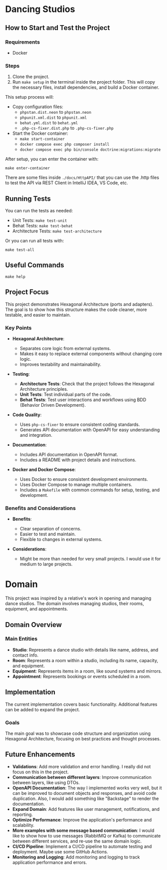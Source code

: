 # Dancing Studios

## How to Start and Test the Project

### Requirements
- Docker

### Steps

1. Clone the project.
2. Run `make setup` in the terminal inside the project folder. This will copy the necessary files, install dependencies, and build a Docker container.

This setup process will:
- Copy configuration files:
    - `phpstan.dist.neon` to `phpstan.neon`
    - `phpunit.xml.dist` to `phpunit.xml`
    - `behat.yml.dist` to `behat.yml`
    - `.php-cs-fixer.dist.php` to `.php-cs-fixer.php`
- Start the Docker container:
    - `make start-container`
    - `docker compose exec php composer install`
    - `docker compose exec php bin/console doctrine:migrations:migrate`

After setup, you can enter the container with:
```shell
make enter-container
```

There are some files inside `./docs/HttpAPI/` that you can use the .http files to test the API via REST Client in IntelliJ IDEA, VS Code, etc. 

## Running Tests

You can run the tests as needed:

- Unit Tests: ```make test-unit```
- Behat Tests: ```make test-behat```
- Architecture Tests: ```make test-architecture```

Or you can run all tests with:
```shell
make test-all
```

## Useful Commands

```shell
make help
```

## Project Focus

This project demonstrates Hexagonal Architecture (ports and adapters). The goal is to show how this structure makes the code cleaner, more testable, and easier to maintain.

### Key Points

- **Hexagonal Architecture**:
  - Separates core logic from external systems.
  - Makes it easy to replace external components without changing core logic.
  - Improves testability and maintainability.

- **Testing**:
  - **Architecture Tests**: Check that the project follows the Hexagonal Architecture principles.
  - **Unit Tests**: Test individual parts of the code.
  - **Behat Tests**: Test user interactions and workflows using BDD (Behavior Driven Development).

- **Code Quality**:
  - Uses `php-cs-fixer` to ensure consistent coding standards.
  - Generates API documentation with OpenAPI for easy understanding and integration.

- **Documentation**:
  - Includes API documentation in OpenAPI format.
  - Includes a README with project details and instructions.

- **Docker and Docker Compose**:
  - Uses Docker to ensure consistent development environments.
  - Uses Docker Compose to manage multiple containers.
  - Includes a `Makefile` with common commands for setup, testing, and development.

### Benefits and Considerations

- **Benefits**:
  - Clear separation of concerns.
  - Easier to test and maintain.
  - Flexible to changes in external systems.

- **Considerations**:
  - Might be more than needed for very small projects. I would use it for medium to large projects.

# Domain

This project was inspired by a relative's work in opening and managing dance studios. The domain involves managing studios, their rooms, equipment, and appointments.

## Domain Overview

### Main Entities

- **Studio**: Represents a dance studio with details like name, address, and contact info.
- **Room**: Represents a room within a studio, including its name, capacity, and equipment.
- **Equipment**: Represents items in a room, like sound systems and mirrors.
- **Appointment**: Represents bookings or events scheduled in a room.

## Implementation

The current implementation covers basic functionality. Additional features can be added to expand the project.

### Goals

The main goal was to showcase code structure and organization using Hexagonal Architecture, focusing on best practices and thought processes.

## Future Enhancements

- **Validations**: Add more validation and error handling. I really did not focus on this in the project.
- **Communication between different layers**: Improve communication between layers, like using DTOs.
- **OpenAPI Documentation**: The way I implemented works very well, but it can be improved to document objects and responses, and avoid code duplication. Also, I would add something like "Backstage" to render the documentation.
- **Expand Domain**: Add features like user management, notifications, and reporting.
- **Optimize Performance**: Improve the application's performance and scalability.
- **More examples with some message based communication**: I would like to show how to use messages (RabbitMQ or Kafka) to communicate between different services, and re-use the same domain logic.
- **CI/CD Pipeline**: Implement a CI/CD pipeline to automate testing and deployment. Maybe use some GitHub Actions.
- **Monitoring and Logging**: Add monitoring and logging to track application performance and errors.